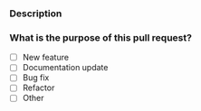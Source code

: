 <!-- Thank you for contributing! -->

### Description

<!-- Please insert your description here and provide especially info about the "what" this PR is solving -->

### What is the purpose of this pull request? <!-- (put an "X" next to an item) -->

- [ ] New feature
- [ ] Documentation update
- [ ] Bug fix
- [ ] Refactor
- [ ] Other
